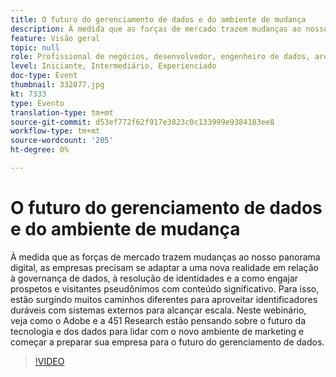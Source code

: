 ```yaml
---
title: O futuro do gerenciamento de dados e do ambiente de mudança
description: À medida que as forças de mercado trazem mudanças ao nosso panorama digital, as empresas precisam se adaptar a uma nova realidade em relação à governança de dados, à resolução de identidades e a como engajar prospetos e visitantes pseudônimos com conteúdo significativo. Para isso, estão surgindo muitos caminhos diferentes para aproveitar identificadores duráveis com sistemas externos para alcançar escala. Neste webinário, veja como o Adobe e a 451 Research estão pensando sobre o futuro da tecnologia e dos dados para lidar com o novo ambiente de marketing e começar a preparar sua empresa para o futuro do gerenciamento de dados.
feature: Visão geral
topic: null
role: Profissional de negócios, desenvolvedor, engenheiro de dados, arquiteto, arquiteto de dados, administrador, líder
level: Iniciante, Intermediário, Experienciado
doc-type: Event
thumbnail: 332077.jpg
kt: 7333
type: Evento
translation-type: tm+mt
source-git-commit: d53ef772f62f917e3823c0c133999e9384183ee8
workflow-type: tm+mt
source-wordcount: '205'
ht-degree: 0%

---
```



# O futuro do gerenciamento de dados e do ambiente de mudança

À medida que as forças de mercado trazem mudanças ao nosso panorama digital, as empresas precisam se adaptar a uma nova realidade em relação à governança de dados, à resolução de identidades e a como engajar prospetos e visitantes pseudônimos com conteúdo significativo. Para isso, estão surgindo muitos caminhos diferentes para aproveitar identificadores duráveis com sistemas externos para alcançar escala. Neste webinário, veja como o Adobe e a 451 Research estão pensando sobre o futuro da tecnologia e dos dados para lidar com o novo ambiente de marketing e começar a preparar sua empresa para o futuro do gerenciamento de dados.

>[!VIDEO](https://video.tv.adobe.com/v/332077/?quality=12&learn=on)
